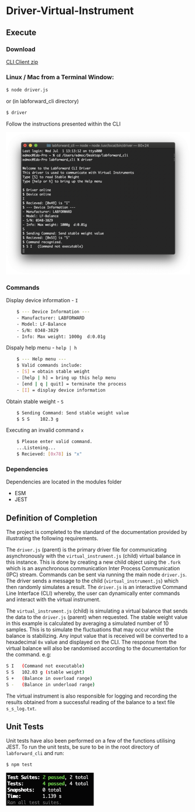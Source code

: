 # Driver-Virtual-Instrument
## Execute
### Download
[CLI Client zip](../master/labforward_cli.zip?raw=true)
### Linux / Mac from a Terminal Window:
```bash
$ node driver.js
```
or (in labforward_cli directory)
```bash
$ driver
``` 
Follow the instructions presented within the CLI

<img src="https://github.com/Eduard53/Driver-Virtual-Instrument/blob/master/CLI.png" width="700">

	
### Commands
Display device information - `I`
```bash
    $ --- Device Information ---
    - Manufacturer: LABFORWARD
    - Model: LF-Balance
    - S/N: 0348-3829
    - Info: Max weight: 1000g  d:0.01g
```

Dispaly help menu - `help | h`
```bash
    $ --- Help menu ---
    $ Valid commands include:
    - [S] = obtain stable weight
    - [help | h] = bring up this help menu
    - [end | q | quit] = terminate the process
    - [I] = display device information
```

Obtain stable weight - `S`
```bash
    $ Sending Command: Send stable weight value
    $ S S    102.3 g
```

Executing an invalid command `x`
```bash
    $ Please enter valid command.
    ...Listening...
    $ Recieved: [0x78] is "x"
```
	
### Dependencies
Dependencies are located in the modules folder
* ESM
* JEST

## Definition of Completion

The project is completed to the standard of the documentation provided by illustrating the following requirements.

The `driver.js` (parent) is the primary driver file for communicating asynchronously with the `virtual_instrument.js` (child) virtual balance in this instance.
This is done by creating a new child object using the `.fork` which is an asynchronous communication Inter Process Communication (IPC) stream. Commands can 
be sent via running the main node `driver.js`. The driver sends a message to the child (`virtual_instrument.js`) which then randomly simulates a result. 
The `driver.js` is an interactive Command Line Interface (CLI) whereby, the user can dynamically enter commands and interact with the virtual instrument. 

The `virtual_instrument.js` (child) is simulating a virtual balance that sends the data to the `driver.js` (parent) when requested. The stable weight value in this 
example is calculated by averaging a simulated number of 10 samples. This is to simulate the fluctuations that may occur whilst the balance is stabilizing. Any 
input value that is received will be converted to a hexadecimal `0x` value and displayed on the CLI. The response from the virtual balance will also be randomised 
according to the documentation for the command. e.g:
```bash
S I   (Command not executable)
S S   102.03 g (stable weight)
S +   (Balance in overload range)
S -   (Balance in underload range)
```
The virtual instrument is also responsible for logging and recording the results 
obtained from a successful reading of the balance to a text file `s_s_log.txt`.

## Unit Tests

Unit tests have also been performed on a few of the functions utilising JEST. 
To run the unit tests, be sure to be in the root directory of `labforward_cli` and run:
```bash
$ npm test
```
<img src="https://github.com/Eduard53/Driver-Virtual-Instrument/blob/master/JEST.png" width="240">
